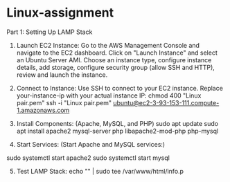 # Linux-assignment

Part 1: Setting Up LAMP Stack

1. Launch EC2 Instance:
   Go to the AWS Management Console and navigate to the EC2 dashboard.
   Click on "Launch Instance" and select an Ubuntu Server AMI.
   Choose an instance type, configure instance details, add storage, configure security group (allow SSH and HTTP), review and launch the instance.

2. Connect to Instance:
   Use SSH to connect to your EC2 instance. Replace your-instance-ip with your actual instance IP:
   chmod 400 "Linux pair.pem"
   ssh -i "Linux pair.pem" ubuntu@ec2-3-93-153-111.compute-1.amazonaws.com

3. Install Components: (Apache, MySQL, and PHP)
   sudo apt update
   sudo apt install apache2 mysql-server php libapache2-mod-php php-mysql

4. Start Services: (Start Apache and MySQL services:)

sudo systemctl start apache2
sudo systemctl start mysql

5.  Test LAMP Stack:
    echo "<?php phpinfo(); ?>" | sudo tee /var/www/html/info.p
